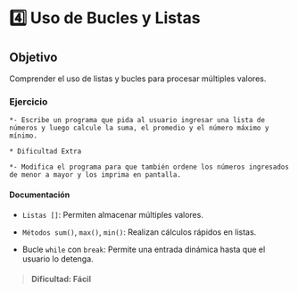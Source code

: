 # 4️⃣ Uso de Bucles y Listas

## Objetivo

Comprender el uso de listas y bucles para procesar múltiples valores.

### Ejercicio

```
*- Escribe un programa que pida al usuario ingresar una lista de números y luego calcule la suma, el promedio y el número máximo y mínimo.

* Dificultad Extra

*- Modifica el programa para que también ordene los números ingresados de menor a mayor y los imprima en pantalla.
```

#### Documentación

- `Listas []`: Permiten almacenar múltiples valores.

- `Métodos sum()`, `max()`, `min()`: Realizan cálculos rápidos en listas.

- Bucle `while` con `break`: Permite una entrada dinámica hasta que el usuario lo detenga.

> #### Dificultad: Fácil